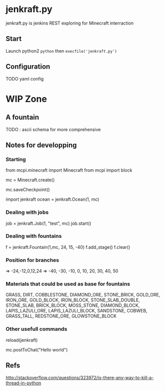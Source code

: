 # jenkraft.py

jenkraft.py is jenkins REST exploring for Minecraft interraction

## Start

Launch python2 `python` then `execfile('jenkraft.py')`

## Configuration

TODO yaml config

# WIP Zone

## A fountain

TODO : ascii schema for more comprehensive

## Notes for developping

### Starting

from mcpi.minecraft import Minecraft
from mcpi import block

mc = Minecraft.create()

mc.saveCheckpoint()

import jenkraft
ocean = jenkraft.Ocean(1, mc)

### Dealing with jobs

job = jenkraft.Job(1, "test", mc)
job.start()

### Dealing with fountains

f = jenkraft.Fountain(1,mc, 24, 15, -40)
f.add_stage()
f.clear()

### Position for branches

=> -24,-12,0,12,24
=> -40, -30, -10, 0, 10, 20, 30, 40, 50

### Materials that could be used as base for fountains

GRASS, DIRT, COBBLESTONE, DIAMOND_ORE, STONE_BRICK, GOLD_ORE, IRON_ORE, GOLD_BLOCK, IRON_BLOCK, STONE_SLAB_DOUBLE, STONE_SLAB, BRICK_BLOCK, MOSS_STONE, DIAMOND_BLOCK, LAPIS_LAZULI_ORE, LAPIS_LAZULI_BLOCK, SANDSTONE, COBWEB, GRASS_TALL, REDSTONE_ORE, GLOWSTONE_BLOCK


### Other usefull commands
reload(jenkraft)

mc.postToChat("Hello world")

## Refs
http://stackoverflow.com/questions/323972/is-there-any-way-to-kill-a-thread-in-python
